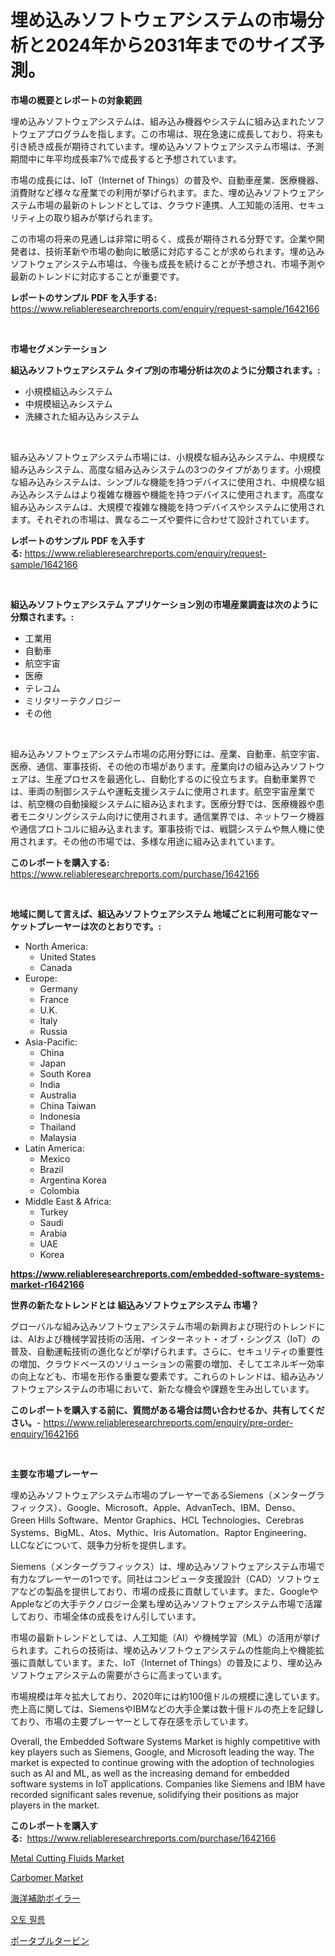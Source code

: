 <p><h1>埋め込みソフトウェアシステムの市場分析と2024年から2031年までのサイズ予測。</h1></p><p><strong>市場の概要とレポートの対象範囲</strong></p>
<p><p>埋め込みソフトウェアシステムは、組み込み機器やシステムに組み込まれたソフトウェアプログラムを指します。この市場は、現在急速に成長しており、将来も引き続き成長が期待されています。埋め込みソフトウェアシステム市場は、予測期間中に年平均成長率7%で成長すると予想されています。</p><p>市場の成長には、IoT（Internet of Things）の普及や、自動車産業、医療機器、消費財など様々な産業での利用が挙げられます。また、埋め込みソフトウェアシステム市場の最新のトレンドとしては、クラウド連携、人工知能の活用、セキュリティ上の取り組みが挙げられます。</p><p>この市場の将来の見通しは非常に明るく、成長が期待される分野です。企業や開発者は、技術革新や市場の動向に敏感に対応することが求められます。埋め込みソフトウェアシステム市場は、今後も成長を続けることが予想され、市場予測や最新のトレンドに対応することが重要です。</p></p>
<p><strong>レポートのサンプル PDF を入手する:</strong> <a href="https://www.reliableresearchreports.com/enquiry/request-sample/1642166">https://www.reliableresearchreports.com/enquiry/request-sample/1642166</a></p>
<p>&nbsp;</p>
<p><strong>市場セグメンテーション</strong></p>
<p><strong>組込みソフトウェアシステム タイプ別の市場分析は次のように分類されます。:</strong></p>
<p><ul><li>小規模組込みシステム</li><li>中規模組込みシステム</li><li>洗練された組み込みシステム</li></ul></p>
<p>&nbsp;</p>
<p><p>組み込みソフトウェアシステム市場には、小規模な組み込みシステム、中規模な組み込みシステム、高度な組み込みシステムの3つのタイプがあります。小規模な組み込みシステムは、シンプルな機能を持つデバイスに使用され、中規模な組み込みシステムはより複雑な機器や機能を持つデバイスに使用されます。高度な組み込みシステムは、大規模で複雑な機能を持つデバイスやシステムに使用されます。それぞれの市場は、異なるニーズや要件に合わせて設計されています。</p></p>
<p><strong>レポートのサンプル PDF を入手する:</strong>&nbsp;<a href="https://www.reliableresearchreports.com/enquiry/request-sample/1642166">https://www.reliableresearchreports.com/enquiry/request-sample/1642166</a></p>
<p>&nbsp;</p>
<p><strong> 組込みソフトウェアシステム アプリケーション別の市場産業調査は次のように分類されます。:</strong></p>
<p><ul><li>工業用</li><li>自動車</li><li>航空宇宙</li><li>医療</li><li>テレコム</li><li>ミリタリーテクノロジー</li><li>その他</li></ul></p>
<p>&nbsp;</p>
<p><p>組み込みソフトウェアシステム市場の応用分野には、産業、自動車、航空宇宙、医療、通信、軍事技術、その他の市場があります。産業向けの組み込みソフトウェアは、生産プロセスを最適化し、自動化するのに役立ちます。自動車業界では、車両の制御システムや運転支援システムに使用されます。航空宇宙産業では、航空機の自動操縦システムに組み込まれます。医療分野では、医療機器や患者モニタリングシステム向けに使用されます。通信業界では、ネットワーク機器や通信プロトコルに組み込まれます。軍事技術では、戦闘システムや無人機に使用されます。その他の市場では、多様な用途に組み込まれています。</p></p>
<p><strong>このレポートを購入する:</strong>&nbsp; <a href="https://www.reliableresearchreports.com/purchase/1642166">https://www.reliableresearchreports.com/purchase/1642166</a></p>
<p>&nbsp;</p>
<p><strong>地域に関して言えば、組込みソフトウェアシステム 地域ごとに利用可能なマーケットプレーヤーは次のとおりです。:</strong></p>
<p><ul>
    <li>
        North America:
        <ul>
            <li>United States</li>
            <li>Canada</li>
        </ul>
    </li>
    <li>
        Europe:
        <ul>
            <li>Germany</li>
            <li>France</li>
            <li>U.K.</li>
            <li>Italy</li>
            <li>Russia</li>
        </ul>
    </li>
    <li>
        Asia-Pacific:
        <ul>
            <li>China</li>
            <li>Japan</li>
            <li>South Korea</li>
            <li>India</li>
            <li>Australia</li>
            <li>China Taiwan</li>
            <li>Indonesia</li>
            <li>Thailand</li>
            <li>Malaysia</li>
        </ul>
    </li>
    <li>
        Latin America:
        <ul>
            <li>Mexico</li>
            <li>Brazil</li>
            <li>Argentina Korea</li>
            <li>Colombia</li>
        </ul>
    </li>
    <li>
        Middle East & Africa:
        <ul>
            <li>Turkey</li>
            <li>Saudi</li>
            <li>Arabia</li>
            <li>UAE</li>
            <li>Korea</li>
        </ul>
    </li>
    </ul></p>
<p><strong><a href="https://www.reliableresearchreports.com/embedded-software-systems-market-r1642166">https://www.reliableresearchreports.com/embedded-software-systems-market-r1642166</a></strong>&nbsp;</p>
<p><strong>世界の新たなトレンドとは 組込みソフトウェアシステム 市場？</strong></p>
<p><p>グローバルな組み込みソフトウェアシステム市場の新興および現行のトレンドには、AIおよび機械学習技術の活用、インターネット・オブ・シングス（IoT）の普及、自動運転技術の進化などが挙げられます。さらに、セキュリティの重要性の増加、クラウドベースのソリューションの需要の増加、そしてエネルギー効率の向上なども、市場を形作る重要な要素です。これらのトレンドは、組み込みソフトウェアシステムの市場において、新たな機会や課題を生み出しています。</p></p>
<p><strong>このレポートを購入する前に、質問がある場合は問い合わせるか、共有してください。</strong>- <a href="https://www.reliableresearchreports.com/enquiry/pre-order-enquiry/1642166">https://www.reliableresearchreports.com/enquiry/pre-order-enquiry/1642166</a></p>
<p>&nbsp;</p>
<p><strong>主要な市場プレーヤー</strong></p>
<p><p>埋め込みソフトウェアシステム市場のプレーヤーであるSiemens（メンターグラフィックス）、Google、Microsoft、Apple、AdvanTech、IBM、Denso、Green Hills Software、Mentor Graphics、HCL Technologies、Cerebras Systems、BigML、Atos、Mythic、Iris Automation、Raptor Engineering、LLCなどについて、競争力分析を提供します。</p><p>Siemens（メンターグラフィックス）は、埋め込みソフトウェアシステム市場で有力なプレーヤーの1つです。同社はコンピュータ支援設計（CAD）ソフトウェアなどの製品を提供しており、市場の成長に貢献しています。また、GoogleやAppleなどの大手テクノロジー企業も埋め込みソフトウェアシステム市場で活躍しており、市場全体の成長をけん引しています。</p><p>市場の最新トレンドとしては、人工知能（AI）や機械学習（ML）の活用が挙げられます。これらの技術は、埋め込みソフトウェアシステムの性能向上や機能拡張に貢献しています。また、IoT（Internet of Things）の普及により、埋め込みソフトウェアシステムの需要がさらに高まっています。</p><p>市場規模は年々拡大しており、2020年には約100億ドルの規模に達しています。売上高に関しては、SiemensやIBMなどの大手企業は数十億ドルの売上を記録しており、市場の主要プレーヤーとして存在感を示しています。</p><p>Overall, the Embedded Software Systems Market is highly competitive with key players such as Siemens, Google, and Microsoft leading the way. The market is expected to continue growing with the adoption of technologies such as AI and ML, as well as the increasing demand for embedded software systems in IoT applications. Companies like Siemens and IBM have recorded significant sales revenue, solidifying their positions as major players in the market.</p></p>
<p><strong>このレポートを購入する:</strong>&nbsp;&nbsp;<a href="https://www.reliableresearchreports.com/purchase/1642166">https://www.reliableresearchreports.com/purchase/1642166</a></p>
<p><p><a href="https://github.com/nancykennedykellievqfqt2/Market-Research-Report-List-2/blob/main/metal-cutting-fluids-market.md">Metal Cutting Fluids Market</a></p><p><a href="https://github.com/seekum/Market-Research-Report-List-2/blob/main/carbomer-market.md">Carbomer Market</a></p><p><a href="https://github.com/MosesSpinka1914/Market-Research-Report-List-1/blob/main/326664969842.md">海洋補助ボイラー</a></p><p><a href="https://github.com/durgin521/Market-Research-Report-List-1/blob/main/679037267346.md">오토 필름</a></p><p><a href="https://github.com/RudyBoyer2017/Market-Research-Report-List-1/blob/main/351098469843.md">ポータブルタービン</a></p></p>